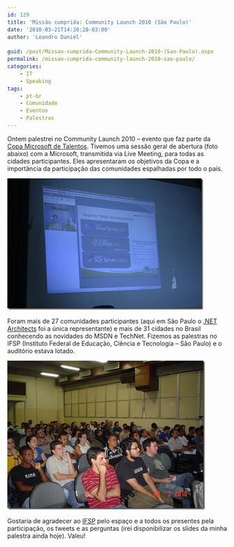 ```yaml
---
id: 129
title: 'Missão cumprida: Community Launch 2010 (São Paulo)'
date: '2010-03-21T14:20:28-03:00'
author: 'Leandro Daniel'

guid: /post/Missao-cumprida-Community-Launch-2010-(Sao-Paulo).aspx
permalink: /missao-cumprida-community-launch-2010-sao-paulo/
categories:
    - IT
    - Speaking
tags:
    - pt-br
    - Comunidade
    - Eventos
    - Palestras
---
```


Ontem palestrei no Community Launch 2010 – evento que faz parte da [Copa Microsoft de Talentos](http://talentosmicrosoft.com.br). Tivemos uma sessão geral de abertura (foto abaixo) com a Microsoft, transmitida via Live Meeting, para todas as cidades participantes. Eles apresentaram os objetivos da Copa e a importância da participação das comunidades espalhadas por todo o país.

![4449743788_665dc418ac_b](/assets/pics/4449743788_665dc418ac_b.jpg "4449743788_665dc418ac_b")

Foram mais de 27 comunidades participantes (aqui em São Paulo o [.NET Architects](http://dotnetarchitects.net/) foi a única representante) e mais de 31 cidades no Brasil conhecendo as novidades do MSDN e TechNet. Fizemos as palestras no IFSP (Instituto Federal de Educação, Ciência e Tecnologia – São Paulo) e o auditório estava lotado.

![DSC03096](/assets/pics/DSC03096.jpg "DSC03096")

Gostaria de agradecer ao [IFSP](http://www.ifsp.edu.br/lwp/workplace) pelo espaço e a todos os presentes pela participação, os tweets e as perguntas (irei disponibilizar os slides da minha palestra ainda hoje). Valeu!

